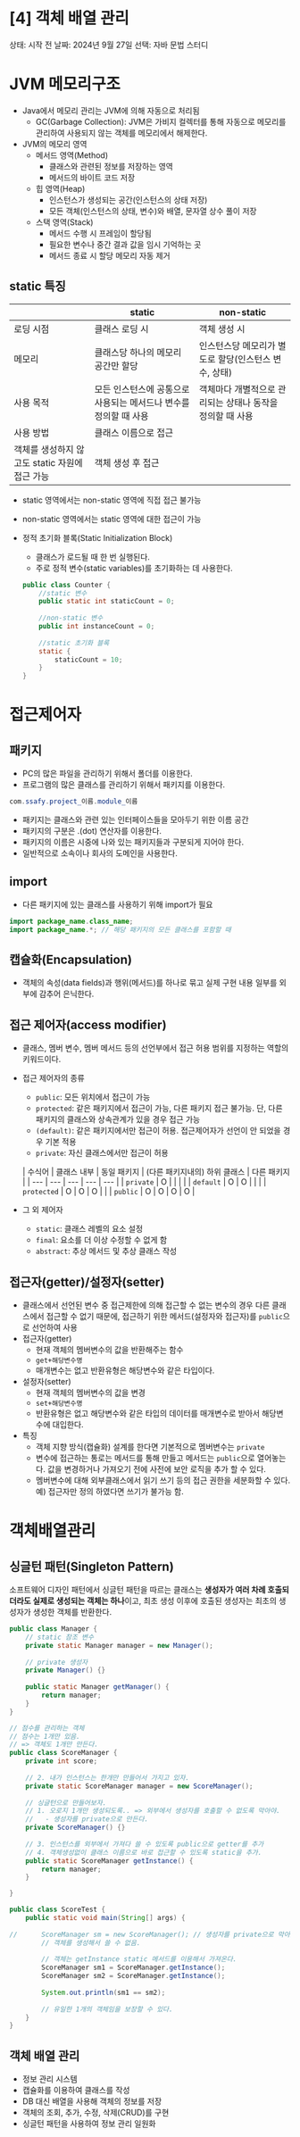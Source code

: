 # [4] 객체 배열 관리

상태: 시작 전
날짜: 2024년 9월 27일
선택: 자바 문법 스터디

# JVM 메모리구조

- Java에서 메모리 관리는 JVM에 의해 자동으로 처리됨
    - GC(Garbage Collection): JVM은 가비지 컬렉터를 통해 자동으로 메모리를 관리하여 사용되지 않는 객체를 메모리에서 해제한다.
- JVM의 메모리 영역
    - 메서드 영역(Method)
        - 클래스와 관련된 정보를 저장하는 영역
        - 메서드의 바이트 코드 저장
    - 힙 영역(Heap)
        - 인스턴스가 생성되는 공간(인스턴스의 상태 저장)
        - 모든 객체(인스턴스의 상태, 변수)와 배열, 문자열 상수 풀이 저장
    - 스택 영역(Stack)
        - 메서드 수행 시 프레임이 할당됨
        - 필요한 변수나 중간 결과 값을 임시 기억하는 곳
        - 메서드 종료 시 할당 메모리 자동 제거

## static 특징

|  | static | non-static |
| --- | --- | --- |
| 로딩 시점 | 클래스 로딩 시 | 객체 생성 시 |
| 메모리 | 클래스당 하나의 메모리 공간만 할당 | 인스턴스당 메모리가 별도로 할당(인스턴스 변수, 상태) |
| 사용 목적 | 모든 인스턴스에 공통으로 사용되는 메서드나 변수를 정의할 때 사용 | 객체마다 개별적으로 관리되는 상태나 동작을 정의할 때 사용 |
| 사용 방법 | 클래스 이름으로 접근
객체를 생성하지 않고도 static 자원에 접근 가능 | 객체 생성 후 접근 |
- static 영역에서는 non-static 영역에 직접 접근 불가능
- non-static 영역에서는 static 영역에 대한 접근이 가능
- 정적 초기화 블록(Static Initialization Block)
    - 클래스가 로드될 때 한 번 실행된다.
    - 주로 정적 변수(static variables)를 초기화하는 데 사용한다.
    
    ```java
    public class Counter {
    	//static 변수
    	public static int staticCount = 0;
    	
    	//non-static 변수
    	public int instanceCount = 0;
    	
    	//static 초기화 블록
    	static {
    		staticCount = 10;
    	}
    }
    ```
    

# 접근제어자

## 패키지

- PC의 많은 파일을 관리하기 위해서 폴더를 이용한다.
- 프로그램의 많은 클래스를 관리하기 위해서 패키지를 이용한다.

```java
com.ssafy.project_이름.module_이름
```

- 패키지는 클래스와 관련 있는 인터페이스들을 모아두기 위한 이름 공간
- 패키지의 구분은 .(dot) 연산자를 이용한다.
- 패키지의 이름은 시중에 나와 있는 패키지들과 구분되게 지어야 한다.
- 일반적으로 소속이나 회사의 도메인을 사용한다.

## import

- 다른 패키지에 있는 클래스를 사용하기 위해 import가 필요

```java
import package_name.class_name;
import package_name.*; // 해당 패키지의 모든 클래스를 포함할 때
```

## 캡슐화(Encapsulation)

- 객체의 속성(data fields)과 행위(메서드)를 하나로 묶고 실제 구현 내용 일부를 외부에 감추어 은닉한다.

## 접근 제어자(access modifier)

- 클래스, 멤버 변수, 멤버 메서드 등의 선언부에서 접근 허용 범위를 지정하는 역할의 키워드이다.
- 접근 제어자의 종류
    - `public`: 모든 위치에서 접근이 가능
    - `protected`: 같은 패키지에서 접근이 가능, 다른 패키지 접근 불가능. 단, 다른 패키지의 클래스와 상속관계가 있을 경우 접근 가능
    - `(default)`: 같은 패키지에서만 접근이 허용. 접근제어자가 선언이 안 되었을 경우 기본 적용
    - `private`: 자신 클래스에서만 접근이 허용
    
    | 수식어 | 클래스 내부 | 동일 패키지 | (다른 패키지내의) 
    하위 클래스 | 다른 패키지 |
    | --- | --- | --- | --- | --- |
    | `private` | O |  |  |  |
    | `default` | O | O |  |  |
    | `protected` | O | O | O |  |
    | `public`  | O | O | O | O |
- 그 외 제어자
    - `static`: 클래스 레벨의 요소 설정
    - `final`: 요소를 더 이상 수정할 수 없게 함
    - `abstract`: 추상 메서드 및 추상 클래스 작성

## 접근자(getter)/설정자(setter)

- 클래스에서 선언된 변수 중 접근제한에 의해 접근할 수 없는 변수의 경우 다른 클래스에서 접근할 수 없기 때문에, 접근하기 위한 메서드(설정자와 접근자)를 `public`으로 선언하여 사용
- 접근자(getter)
    - 현재 객체의 멤버변수의 값을 반환해주는 함수
    - `get+해당변수명`
    - 매개변수는 없고 반환유형은 해당변수와 같은 타입이다.
- 설정자(setter)
    - 현재 객체의 멤버변수의 값을 변경
    - `set+해당변수명`
    - 반환유형은 없고 해당변수와 같은 타입의 데이터를 매개변수로 받아서 해당변수에 대입한다.
- 특징
    - 객체 지향 방식(캡슐화) 설계를 한다면 기본적으로 멤버변수는 `private`
    - 변수에 접근하는 통로는 메서드를 통해 만들고 메서드는 `public`으로 열어놓는다.
    값을 변경하거나 가져오기 전에 사전에 보안 로직을 추가 할 수 있다.
    - 멤버변수에 대해 외부클래스에서 읽기 쓰기 등의 접근 권한을 세분화할 수 있다.
    예) 접근자만 정의 하였다면 쓰기가 불가능 함.

# 객체배열관리

## 싱글턴 패턴(Singleton Pattern)

소프트웨어 디자인 패턴에서 싱글턴 패턴을 따르는 클래스는 **생성자가 여러 차례 호출되더라도 실제로 생성되는 객체는 하나**이고, 최초 생성 이후에 호출된 생성자는 최초의 생성자가 생성한 객체를 반환한다.

```java
public class Manager {
	// static 참조 변수
	private static Manager manager = new Manager();
	
	// private 생성자
	private Manager() {}
	
	public static Manager getManager() { 
		return manager;
	}
}
```

```java
// 점수를 관리하는 객체
// 점수는 1개만 있음.
// => 객체도 1개만 만든다.
public class ScoreManager {
	private int score;
	
	// 2. 내가 인스턴스는 한개만 만들어서 가지고 있자.
	private static ScoreManager manager = new ScoreManager();
	
	// 싱글턴으로 만들어보자.
	// 1. 오로지 1개만 생성되도록.. => 외부에서 생성자를 호출할 수 없도록 막아야.
	//   - 생성자를 private으로 만든다.
	private ScoreManager() {}
	
	// 3. 인스턴스를 외부에서 가져다 쓸 수 있도록 public으로 getter를 추가
	// 4. 객체생성없이 클래스 이름으로 바로 접근할 수 있도록 static을 추가.
	public static ScoreManager getInstance() {
		return manager;
	}

}
```

```java
public class ScoreTest {
    public static void main(String[] args) {
    	
//    	ScoreManager sm = new ScoreManager(); // 생성자를 private으로 막아놨기 때문에
    	// 객체를 생성해서 쓸 수 없음.
    	
    	// 객체는 getInstance static 메서드를 이용해서 가져온다.
    	ScoreManager sm1 = ScoreManager.getInstance();
    	ScoreManager sm2 = ScoreManager.getInstance();
    	
    	System.out.println(sm1 == sm2);
    	
    	// 유일한 1개의 객체임을 보장할 수 있다.
    }
}
```

## 객체 배열 관리

- 정보 관리 시스템
- 캡슐화를 이용하여 클래스를 작성
- DB 대신 배열을 사용해 객체의 정보를 저장
- 객체의 조회, 추가, 수정, 삭제(CRUD)를 구현
- 싱글턴 패턴을 사용하여 정보 관리 일원화